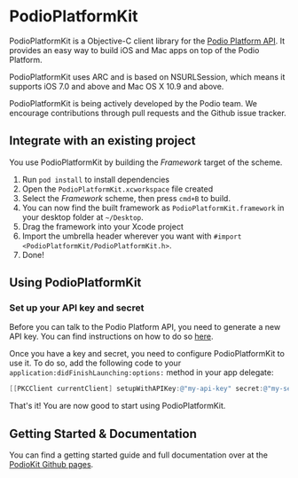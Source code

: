# PodioPlatformKit 

PodioPlatformKit is a Objective-C client library for the [Podio Platform API](https://developers.podio.com/). It provides an easy way to build iOS and Mac apps on top of the Podio Platform.

PodioPlatformKit uses ARC and is based on NSURLSession, which means it supports iOS 7.0 and above and Mac OS X 10.9 and above.

PodioPlatformKit is being actively developed by the Podio team. We encourage contributions through pull requests and the Github issue tracker.

## Integrate with an existing project

You use PodioPlatformKit by building the *Framework* target of the scheme.

1. Run `pod install` to install dependencies
2. Open the `PodioPlatformKit.xcworkspace` file created
3. Select the *Framework* scheme, then press `cmd+B` to build.
4. You can now find the built framework as `PodioPlatformKit.framework` in your desktop folder at `~/Desktop`.
5. Drag the framework into your Xcode project
6. Import the umbrella header wherever you want with `#import <PodioPlatformKit/PodioPlatformKit.h>`.
7. Done!

## Using PodioPlatformKit

### Set up your API key and secret

Before you can talk to the Podio Platform API, you need to generate a new API key. You can find instructions on how to do so [here](https://developers.podio.com/api-key).

Once you have a key and secret, you need to configure PodioPlatformKit to use it. To do so, add the following code to your `application:didFinishLaunching:options:` method in your app delegate:

```objective-c
[[PKCClient currentClient] setupWithAPIKey:@"my-api-key" secret:@"my-secret"];
```
	
That's it! You are now good to start using PodioPlatformKit.

## Getting Started & Documentation

You can find a getting started guide and full documentation over at the [PodioKit Github pages](http://podio.github.io/podio-objc-platform/).